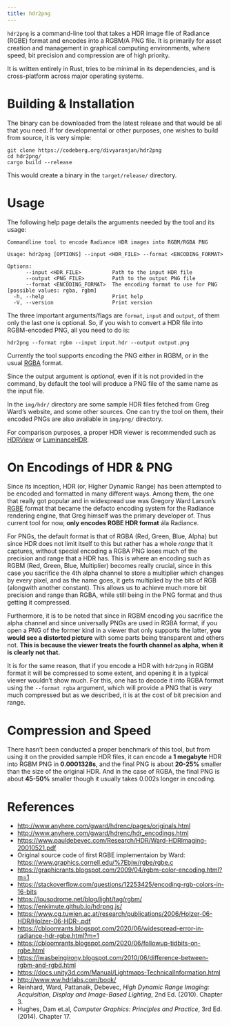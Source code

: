 ```yaml
---
title: hdr2png
---
```


`hdr2png` is a command-line tool that takes a HDR image file of Radiance (RGBE) format and encodes into a RGBM/A PNG file. It is primarily for asset creation and management in graphical computing environments, where speed, bit precision and compression are of high priority.

It is written entirely in Rust, tries to be minimal in its dependencies, and is cross-platform across major operating systems.

# Building & Installation

The binary can be downloaded from the latest release and that would be all that you need. If for developmental or other purposes, one wishes to build from source, it is very simple:

```
git clone https://codeberg.org/divyaranjan/hdr2png
cd hdr2png/
cargo build --release
```
This would create a binary in the `target/release/` directory.

# Usage

The following help page details the arguments needed by the tool and its usage:

```
Commandline tool to encode Radiance HDR images into RGBM/RGBA PNG

Usage: hdr2png [OPTIONS] --input <HDR_FILE> --format <ENCODING_FORMAT>

Options:
      --input <HDR_FILE>          Path to the input HDR file
      --output <PNG_FILE>         Path to the output PNG file
      --format <ENCODING_FORMAT>  The encoding format to use for PNG [possible values: rgba, rgbm]
  -h, --help                      Print help
  -V, --version                   Print version
```

The three important arguments/flags are `format`, `input` and `output`, of them only the last one is optional. So, if you wish to convert a HDR file into RGBM-encoded PNG, all you need to do is:

```
hdr2png --format rgbm --input input.hdr --output output.png
```

Currently the tool supports encoding the PNG either in RGBM, or in the usual [RGBA](https://en.wikipedia.org/wiki/RGBA_color_model) format.

Since the output argument is _optional_, even if it is not provided in the command, by default the tool will produce a PNG file of the same name as the input file.

In the `img/hdr/` directory are some sample HDR files fetched from Greg Ward’s website, and some other sources. One can try the tool on them, their encoded PNGs are also available in `img/png/` directory.

For comparison purposes, a proper HDR viewer is recommended such as [HDRView](https://wkjarosz.github.io/hdrview/) or [LuminanceHDR](https://github.com/LuminanceHDR/LuminanceHDR).

# On Encodings of HDR & PNG

Since its inception, HDR (or, Higher Dynamic Range) has been attempted to be encoded and formatted in many different ways. Among them, the one that really got popular and in widespread use was Gregory Ward Larson’s [RGBE](https://en.wikipedia.org/wiki/RGBE_image_format) format that became the defacto encoding system for the Radiance rendering engine, that Greg himself was the primary developer of. Thus current tool for now, **only encodes RGBE HDR format** ála Radiance.

For PNGs, the default format is that of RGBA (Red, Green, Blue, Alpha) but since HDR does not limit itself to this but rather has a whole _range_ that it captures, without special encoding a RGBA PNG loses much of the precision and range that a HDR has. This is where an encoding such as RGBM (Red, Green, Blue, Multiplier) becomes really crucial, since in this case you sacrifice the 4th alpha channel to store a multiplier which changes by every pixel, and as the name goes, it gets multiplied by the bits of RGB (alongwith another constant). This allows us to achieve much more bit precision and range than RGBA, while still being in the PNG format and thus getting it compressed.

Furthermore, it is to be noted that since in RGBM encoding you sacrifice the alpha channel and since universally PNGs are used in RGBA format, if you open a PNG of the former kind in a viewer that only supports the latter, **you would see a distorted picture** with some parts being transparent and others not. **This is because the viewer treats the fourth channel as alpha, when it is clearly not that.**

It is for the same reason, that if you encode a HDR with `hdr2png` in RGBM format it will be compressed to some extent, and opening it in a typical viewer wouldn’t show much. For this, one has to decode it into RGBA format using the `--format rgba` argument, which will provide a PNG that is _very_ much compressed but as we described, it is at the cost of bit precision and range.

# Compression and Speed

There hasn’t been conducted a proper benchmark of this tool, but from using it on the provided sample HDR files, it can encode a **1 megabyte** HDR into RGBM PNG in **0.0001328s**, and the final PNG is about **20-25%** smaller than the size of the original HDR. And in the case of RGBA, the final PNG is about **45-50%** smaller though it usually takes 0.002s longer in encoding.

# References

- http://www.anyhere.com/gward/hdrenc/pages/originals.html
- http://www.anyhere.com/gward/hdrenc/hdr_encodings.html
- https://www.pauldebevec.com/Research/HDR/Ward-HDRImaging-20010521.pdf
- Original source code of first RGBE implementaion by Ward: https://www.graphics.cornell.edu/%7Ebjw/rgbe/rgbe.c
- https://graphicrants.blogspot.com/2009/04/rgbm-color-encoding.html?m=1
- https://stackoverflow.com/questions/12253425/encoding-rgb-colors-in-16-bits
- https://lousodrome.net/blog/light/tag/rgbm/
- https://enkimute.github.io/hdrpng.js/
- https://www.cg.tuwien.ac.at/research/publications/2006/Holzer-06-HDR/Holzer-06-HDR-.pdf
- https://cbloomrants.blogspot.com/2020/06/widespread-error-in-radiance-hdr-rgbe.html?m=1
- https://cbloomrants.blogspot.com/2020/06/followup-tidbits-on-rgbe.html
- https://iwasbeingirony.blogspot.com/2010/06/difference-between-rgbm-and-rgbd.html
- https://docs.unity3d.com/Manual/Lightmaps-TechnicalInformation.html
- http://www.ww.hdrlabs.com/book/
- Reinhard, Ward, Pattanaik, Debevec, _High Dynamic Range Imaging: Acquisition, Display and Image-Based Lighting_, 2nd Ed. (2010). Chapter 3.
- Hughes, Dam et.al, _Computer Graphics: Principles and Practice_, 3rd Ed. (2014). Chapter 17.
